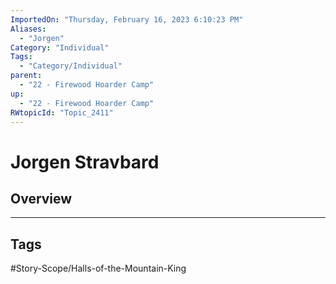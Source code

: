 ```yaml
---
ImportedOn: "Thursday, February 16, 2023 6:10:23 PM"
Aliases:
  - "Jorgen"
Category: "Individual"
Tags:
  - "Category/Individual"
parent:
  - "22 - Firewood Hoarder Camp"
up:
  - "22 - Firewood Hoarder Camp"
RWtopicId: "Topic_2411"
---
```

# Jorgen Stravbard
## Overview

---
## Tags
#Story-Scope/Halls-of-the-Mountain-King

